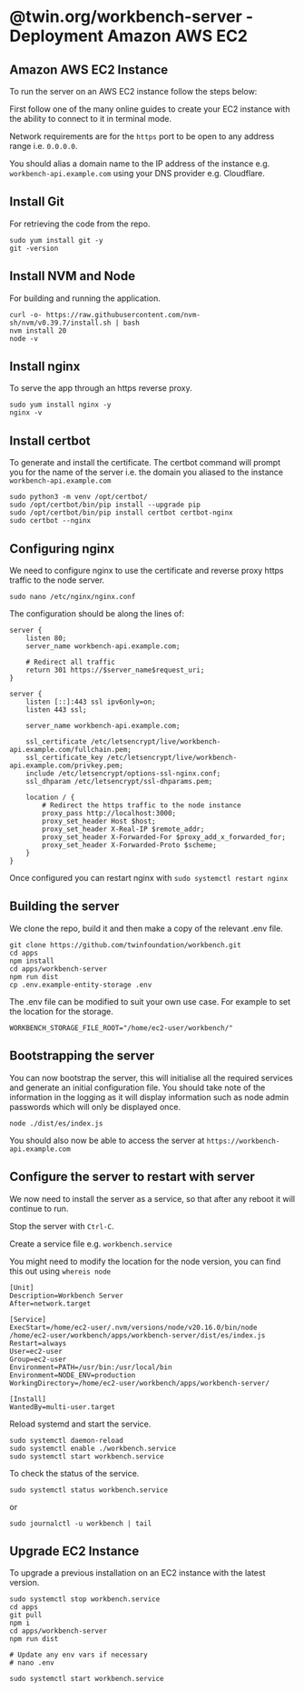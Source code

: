 # @twin.org/workbench-server - Deployment Amazon AWS EC2

## Amazon AWS EC2 Instance

To run the server on an AWS EC2 instance follow the steps below:

First follow one of the many online guides to create your EC2 instance with the ability to connect to it in terminal mode.

Network requirements are for the `https` port to be open to any address range i.e. `0.0.0.0`.

You should alias a domain name to the IP address of the instance e.g. `workbench-api.example.com` using your DNS provider e.g. Cloudflare.

## Install Git

For retrieving the code from the repo.

```shell
sudo yum install git -y
git -version
```

## Install NVM and Node

For building and running the application.

```shell
curl -o- https://raw.githubusercontent.com/nvm-sh/nvm/v0.39.7/install.sh | bash
nvm install 20
node -v
```

## Install nginx

To serve the app through an https reverse proxy.

```shell
sudo yum install nginx -y
nginx -v
```

## Install certbot

To generate and install the certificate. The certbot command will prompt you for the name of the server i.e. the domain you aliased to the instance `workbench-api.example.com`

```shell
sudo python3 -m venv /opt/certbot/
sudo /opt/certbot/bin/pip install --upgrade pip
sudo /opt/certbot/bin/pip install certbot certbot-nginx
sudo certbot --nginx
```

## Configuring nginx

We need to configure nginx to use the certificate and reverse proxy https traffic to the node server.

```shell
sudo nano /etc/nginx/nginx.conf
```

The configuration should be along the lines of:

```shell
server {
    listen 80;
    server_name workbench-api.example.com;

    # Redirect all traffic
    return 301 https://$server_name$request_uri;
}

server {
    listen [::]:443 ssl ipv6only=on;
    listen 443 ssl;

    server_name workbench-api.example.com;

    ssl_certificate /etc/letsencrypt/live/workbench-api.example.com/fullchain.pem;
    ssl_certificate_key /etc/letsencrypt/live/workbench-api.example.com/privkey.pem;
    include /etc/letsencrypt/options-ssl-nginx.conf;
    ssl_dhparam /etc/letsencrypt/ssl-dhparams.pem;

    location / {
        # Redirect the https traffic to the node instance
        proxy_pass http://localhost:3000;
        proxy_set_header Host $host;
        proxy_set_header X-Real-IP $remote_addr;
        proxy_set_header X-Forwarded-For $proxy_add_x_forwarded_for;
        proxy_set_header X-Forwarded-Proto $scheme;
    }
}
```

Once configured you can restart nginx with `sudo systemctl restart nginx`

## Building the server

We clone the repo, build it and then make a copy of the relevant .env file.

```shell
git clone https://github.com/twinfoundation/workbench.git
cd apps
npm install
cd apps/workbench-server
npm run dist
cp .env.example-entity-storage .env
```

The .env file can be modified to suit your own use case. For example to set the location for the storage.

```shell
WORKBENCH_STORAGE_FILE_ROOT="/home/ec2-user/workbench/"
```

## Bootstrapping the server

You can now bootstrap the server, this will initialise all the required services and generate an initial configuration file. You should take note of the information in the logging as it will display information such as node admin passwords which will only be displayed once.

```shell
node ./dist/es/index.js
```

You should also now be able to access the server at `https://workbench-api.example.com`

## Configure the server to restart with server

We now need to install the server as a service, so that after any reboot it will continue to run.

Stop the server with `Ctrl-C`.

Create a service file e.g. `workbench.service`

You might need to modify the location for the node version, you can find this out using `whereis node`

```shell
[Unit]
Description=Workbench Server
After=network.target

[Service]
ExecStart=/home/ec2-user/.nvm/versions/node/v20.16.0/bin/node /home/ec2-user/workbench/apps/workbench-server/dist/es/index.js
Restart=always
User=ec2-user
Group=ec2-user
Environment=PATH=/usr/bin:/usr/local/bin
Environment=NODE_ENV=production
WorkingDirectory=/home/ec2-user/workbench/apps/workbench-server/

[Install]
WantedBy=multi-user.target
```

Reload systemd and start the service.

```shell
sudo systemctl daemon-reload
sudo systemctl enable ./workbench.service
sudo systemctl start workbench.service
```

To check the status of the service.

```shell
sudo systemctl status workbench.service
```

or

```shell
sudo journalctl -u workbench | tail
```

## Upgrade EC2 Instance

To upgrade a previous installation on an EC2 instance with the latest version.

```shell
sudo systemctl stop workbench.service
cd apps
git pull
npm i
cd apps/workbench-server
npm run dist

# Update any env vars if necessary
# nano .env

sudo systemctl start workbench.service
```

